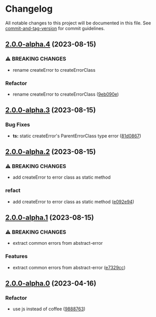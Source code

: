 # Changelog

All notable changes to this project will be documented in this file. See [commit-and-tag-version](https://github.com/absolute-version/commit-and-tag-version) for commit guidelines.

## [2.0.0-alpha.4](https://github.com/snowyu/abstract-error.js/compare/v2.0.0-alpha.3...v2.0.0-alpha.4) (2023-08-15)


### ⚠ BREAKING CHANGES

* rename createError to createErrorClass

### Refactor

* rename createError to createErrorClass ([9eb090e](https://github.com/snowyu/abstract-error.js/commit/9eb090e8d1f83591cb74033966f09f78f1b9730c))

## [2.0.0-alpha.3](https://github.com/snowyu/abstract-error.js/compare/v2.0.0-alpha.2...v2.0.0-alpha.3) (2023-08-15)


### Bug Fixes

* **ts:** static createError's ParentErrorClass type error ([81d0867](https://github.com/snowyu/abstract-error.js/commit/81d0867d1a4de2e323e5eaecc0588e27c8cb9609))

## [2.0.0-alpha.2](https://github.com/snowyu/abstract-error.js/compare/v2.0.0-alpha.1...v2.0.0-alpha.2) (2023-08-15)


### ⚠ BREAKING CHANGES

* add createError to error class as static method

### refact

* add createError to error class as static method ([e092e94](https://github.com/snowyu/abstract-error.js/commit/e092e94272404162c30d7e69c9c365a729889018))

## [2.0.0-alpha.1](https://github.com/snowyu/abstract-error.js/compare/v2.0.0-alpha.0...v2.0.0-alpha.1) (2023-08-15)


### ⚠ BREAKING CHANGES

* extract common errors from abstract-error

### Features

* extract common errors from abstract-error ([e7329cc](https://github.com/snowyu/abstract-error.js/commit/e7329cc6d5347422768b7983bc4e91de6824d631))

## [2.0.0-alpha.0](https://github.com/snowyu/abstract-error.js/compare/v1.0.2...v2.0.0-alpha.0) (2023-04-16)


### Refactor

* use js instead of coffee ([9888763](https://github.com/snowyu/abstract-error.js/commit/9888763c15b862580aa757bd8cb63b896bc27f9e))
